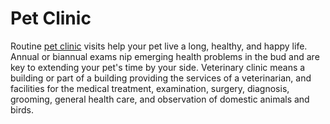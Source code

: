 # Pet Clinic
Routine [pet clinic](https://veterinarianappnow.com/) visits help your pet live a long, healthy, and happy life. Annual or biannual exams nip emerging health problems in the bud and are key to extending your pet's time by your side. Veterinary clinic means a building or part of a building providing the services of a veterinarian, and facilities for the medical treatment, examination, surgery, diagnosis, grooming, general health care, and observation of domestic animals and birds.

